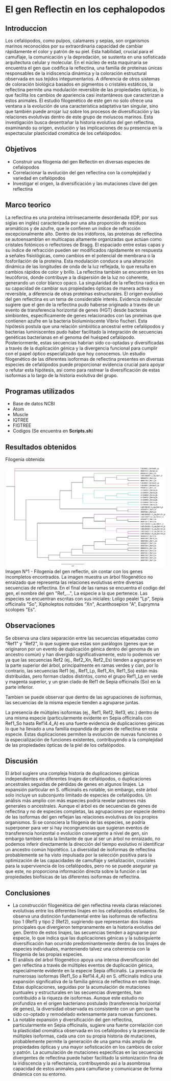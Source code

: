 # El gen Reflectin en los cephalopodos

## Introduccion

Los cefalópodos, como pulpos, calamares y sepias, son organismos marinos reconocidos por su extraordinaria capacidad de cambiar rápidamente el color y patrón de su piel. Esta habilidad, crucial para el camuflaje, la comunicación y la depredación, se sustenta en una sofisticada arquitectura celular y molecular. En el núcleo de esta maquinaria se encuentra el gen que codifica la reflectina, una familia de proteínas únicas responsables de la iridiscencia dinámica y la coloración estructural observada en sus tejidos integumentarios. A diferencia de otros sistemas de coloración biológica basados en pigmentos o cristales estáticos, la reflectina permite una modulación reversible de las propiedades ópticas, lo que facilita los cambios de apariencia casi instantáneos que caracterizan a estos animales. El estudio filogenético de este gen no solo ofrece una ventana a la evolución de una característica adaptativa tan singular, sino que también puede arrojar luz sobre los procesos de diversificación y las relaciones evolutivas dentro de este grupo de moluscos marinos. Esta investigación busca desentrañar la historia evolutiva del gen reflectina, examinando su origen, evolución y las implicaciones de su presencia en la espectacular plasticidad cromática de los cefalópodos.

## Objetivos

* Construir una filogenia del gen Reflectin en diversas especies de cefalopodos
* Correlacionar la evolución del gen reflectina con la complejidad y variedad en cefalópodos
* Investigar el origen, la diversificación y las mutaciones clave del gen reflectina

## Marco teorico 

La reflectina es una proteína intrínsecamente desordenada (IDP, por sus siglas en inglés) caracterizada por una alta proporción de residuos aromáticos y de azufre, que le confieren un índice de refracción excepcionalmente alto. Dentro de los iridóforos, las proteínas de reflectina se autoensamblan en multicapas altamente organizadas que actúan como cristales fotónicos o reflectores de Bragg. El espaciado entre estas capas y su índice de refracción pueden ser modificados rápidamente en respuesta a señales fisiológicas, como cambios en el potencial de membrana o la fosforilación de la proteína. Esta modulación conduce a una alteración dinámica de las longitudes de onda de la luz reflejada, lo que resulta en cambios rápidos de color y brillo. La reflectina también se encuentra en los leucóforos, donde contribuye a la dispersión de la luz no coherente, generando un color blanco opaco. La singularidad de la reflectina radica en su capacidad de cambiar sus propiedades ópticas de manera activa y reversible, a diferencia de otras proteínas estructurales.
El origen evolutivo del gen reflectina es un tema de considerable interés. Evidencia molecular sugiere que el gen de la reflectina pudo haberse originado a través de un evento de transferencia horizontal de genes (HGT) desde bacterias simbiontes, específicamente de genes relacionados con las proteínas que contienen azufre en la bacteria bioluminiscente Vibrio fischeri. Esta hipótesis postula que una relación simbiótica ancestral entre cefalópodos y bacterias luminiscentes pudo haber facilitado la integración de secuencias genéticas bacterianas en el genoma del huésped cefalópodo. Posteriormente, estas secuencias habrían sido co-optadas y diversificadas a través de la duplicación génica y la divergencia funcional para cumplir con el papel óptico especializado que hoy conocemos. Un estudio filogenético de las diferentes isoformas de reflectina presentes en diversas especies de cefalópodos puede proporcionar evidencia crucial para apoyar o refutar esta hipótesis, así como para rastrear la diversificación de estas isoformas a lo largo de la historia evolutiva del grupo.

## Programas utilizados

* Base de datos NCBI
* Atom
* Muscle
* IQTREE
* FIGTREE
* Codigos (Se encuentra en **Scripts.sh**)

## Resultados obtenidos

Filogenia obtenida:

![Filogenia obtenida](./Imagen.jpg)
Imagen N°1 - Filogenia del gen reflectin, sin contar con los genes incompletos encontrados. La imagen muestra un árbol filogenético no enraizado que representa las relaciones evolutivas entre diversas secuencias de reflectina. En el final de las ramas se encuentra el codigo del gen, el nombre del gen "Ref_...", La especie a la que pertenece. Las especies se encuentran escritas con sus iniciales: Loligo pealei "Lp", Sepia officinalis "So", Xipholeptos notoides "Xn", Acanthosepion "A", Euprymna scolopes "Es".

## Observaciones

Se observa una clara separación entre las secuencias etiquetadas como "Ref1" y "Ref2", lo que sugiere que estas son parálogos (genes que se originaron por un evento de duplicación génica dentro del genoma de un ancestro común) y han divergido significativamente, esto lo podemos ver ya que las secuencias Ref2 (ej., Ref2_Xn, Ref2_Es) tienden a agruparse en la parte superior del árbol, principalmente en ramas verdes y cian, por lo contrario, las secuencias Ref1 (ej., Ref1_Lp, Ref1_Xn, Ref1_So) están más distribuidas, pero forman clados distintos, como el grupo Ref1_Lp en verde y magenta superior, y un gran clado de Ref1 de Sepia officinalis (So) en la parte inferior.

Tambien se puede observar que dentro de las agrupaciones de isoformas, las secuencias de la misma especie tienden a agruparse juntas.

La presencia de múltiples isoformas (ej., Ref1, Ref2, Ref3, etc.) dentro de una misma especie (particularmente evidente en Sepia officinalis con Ref1_So hasta Ref14.4_A) es una fuerte evidencia de duplicaciones génicas lo que ha llevado a una familia expandida de genes de reflectina en esta especie. Estas duplicaciones permiten la evolución de nuevas funciones o la especialización de funciones existentes, contribuyendo a la complejidad de las propiedades ópticas de la piel de los cefalópodos.

## Discusión

El árbol sugiere una compleja historia de duplicaciones génicas independientes en diferentes linajes de cefalópodos, o duplicaciones ancestrales seguidas de pérdidas de genes en algunos linajes. La expansión particular en S. officinalis es notable, sin embargo, este árbol solo incluye un subconjunto limitado de especies de cefalópodos. Un análisis más amplio con más especies podría revelar patrones más generales o ancestrales. 
Aunque el árbol es de secuencias de genes de reflectina y no de especies completas, las agrupaciones por especie dentro de las isoformas del gen reflejan las relaciones evolutivas de los propios organismos. Si se conociera la filogenia de las especies, se podría superponer para ver si hay incongruencias que sugieran eventos de transferencia horizontal o evolución convergente a nivel de gen, sin embargo tambien esta la limitante de que al ser un árbol no enraizado, no podemos inferir directamente la dirección del tiempo evolutivo ni identificar un ancestro común hipotético. 
La diversidad de isoformas de reflectina probablemente se ha visto impulsada por la selección positiva para la optimización de las capacidades de camuflaje y señalización, cruciales para la supervivencia de los cefalópodos, pero no se puede asegurar ya que este, no proporciona información directa sobre la función o las propiedades biofísicas de las diferentes isoformas de reflectina.

## Conclusiones

* La construcción filogenética del gen reflectina revela claras relaciones evolutivas entre los diferentes linajes en los cefalópodos estudiados. Se observa una distinción fundamental entre las isoformas de reflectina tipo 1 (Ref1) y tipo 2 (Ref2), sugiriendo que representan dos linajes principales que divergieron tempranamente en la historia evolutiva del gen. Dentro de estos linajes, las secuencias tienden a agruparse por especie, lo que indica que las duplicaciones génicas y la subsiguiente diversificación han ocurrido predominantemente dentro de los linajes de especies individuales, manteniendo talvez una coherencia con la filogenia de las propias especies. 
* El análisis del árbol filogenético apoya una intensa diversificación del gen reflectina a través de múltiples eventos de duplicación génica, especialmente evidente en la especie Sepia officinalis. La presencia de numerosas isoformas (Ref1_So a Ref14.4_A) en S. officinalis indica una expansión significativa de la familia génica de reflectina en este linaje. Estas duplicaciones, seguidas por la acumulación de mutaciones puntuales y estructurales en las secuencias divergentes, han contribuido a la riqueza de isoformas. Aunque este estudio no profundiza en el origen bacteriano postulado (transferencia horizontal de genes), la diversidad observada es consistente con un gen que ha sido co-optado y remodelado extensamente para nuevas funciones.
* La notable expansión y diversificación del gen reflectina, particularmente en Sepia officinalis, sugiere una fuerte correlación con la plasticidad cromática observada en los cefalópodos y la presencia de múltiples isoformas, cada una con su propia historia de mutaciones, probablemente permite la generación de una gama más amplia de propiedades ópticas y una mayor sofisticación en los cambios de color y patrón. La acumulación de mutaciones específicas en las secuencias divergentes de reflectina puede haber facilitado la sintonización fina de la iridiscencia y la reflectancia, contribuyendo así a la asombrosa capacidad de estos animales para camuflarse y comunicarse de forma dinámica con su entorno. 
